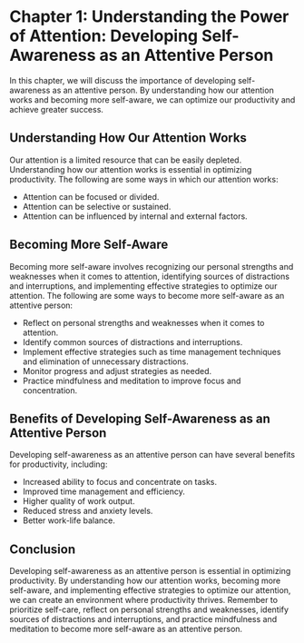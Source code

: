 Chapter 1: Understanding the Power of Attention: Developing Self-Awareness as an Attentive Person
=================================================================================================

In this chapter, we will discuss the importance of developing self-awareness as an attentive person. By understanding how our attention works and becoming more self-aware, we can optimize our productivity and achieve greater success.

Understanding How Our Attention Works
-------------------------------------

Our attention is a limited resource that can be easily depleted. Understanding how our attention works is essential in optimizing productivity. The following are some ways in which our attention works:

* Attention can be focused or divided.
* Attention can be selective or sustained.
* Attention can be influenced by internal and external factors.

Becoming More Self-Aware
------------------------

Becoming more self-aware involves recognizing our personal strengths and weaknesses when it comes to attention, identifying sources of distractions and interruptions, and implementing effective strategies to optimize our attention. The following are some ways to become more self-aware as an attentive person:

* Reflect on personal strengths and weaknesses when it comes to attention.
* Identify common sources of distractions and interruptions.
* Implement effective strategies such as time management techniques and elimination of unnecessary distractions.
* Monitor progress and adjust strategies as needed.
* Practice mindfulness and meditation to improve focus and concentration.

Benefits of Developing Self-Awareness as an Attentive Person
------------------------------------------------------------

Developing self-awareness as an attentive person can have several benefits for productivity, including:

* Increased ability to focus and concentrate on tasks.
* Improved time management and efficiency.
* Higher quality of work output.
* Reduced stress and anxiety levels.
* Better work-life balance.

Conclusion
----------

Developing self-awareness as an attentive person is essential in optimizing productivity. By understanding how our attention works, becoming more self-aware, and implementing effective strategies to optimize our attention, we can create an environment where productivity thrives. Remember to prioritize self-care, reflect on personal strengths and weaknesses, identify sources of distractions and interruptions, and practice mindfulness and meditation to become more self-aware as an attentive person.
